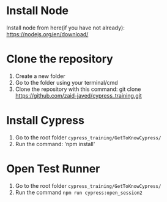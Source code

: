 # Install Node
Install node from here(if you have not already): https://nodejs.org/en/download/

# Clone the repository
1. Create a new folder
2. Go to the folder using your terminal/cmd
3. Clone the repository with this command: git clone https://github.com/zaid-javed/cypress_training.git

# Install Cypress
1. Go to the root folder `cypress_training/GetToKnowCypress/`
2. Run the command: 'npm install'

# Open Test Runner
1. Go to the root folder `cypress_training/GetToKnowCypress/`
2. Run the command `npm run cypress:open_session2`
